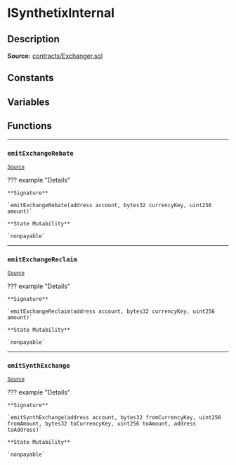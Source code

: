 # ISynthetixInternal

## Description


**Source:** [contracts/Exchanger.sol](https://github.com/Synthetixio/synthetix/tree/develop/contracts/Exchanger.sol)

## Constants

## Variables

## Functions


---
### `emitExchangeRebate`

<sub>[Source](https://github.com/Synthetixio/synthetix/tree/develop/contracts/Exchanger.sol#L38)</sub>

??? example "Details"

    **Signature**

    `emitExchangeRebate(address account, bytes32 currencyKey, uint256 amount)`

    **State Mutability**

    `nonpayable`


---
### `emitExchangeReclaim`

<sub>[Source](https://github.com/Synthetixio/synthetix/tree/develop/contracts/Exchanger.sol#L32)</sub>

??? example "Details"

    **Signature**

    `emitExchangeReclaim(address account, bytes32 currencyKey, uint256 amount)`

    **State Mutability**

    `nonpayable`


---
### `emitSynthExchange`

<sub>[Source](https://github.com/Synthetixio/synthetix/tree/develop/contracts/Exchanger.sol#L23)</sub>

??? example "Details"

    **Signature**

    `emitSynthExchange(address account, bytes32 fromCurrencyKey, uint256 fromAmount, bytes32 toCurrencyKey, uint256 toAmount, address toAddress)`

    **State Mutability**

    `nonpayable`


